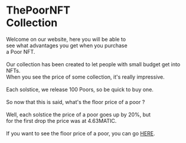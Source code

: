 <h1>
      ThePoorNFT <br>Collection
    </h1>
    <p>
      Welcome on our website, here you will be able to <br>
      see what advantages you get when you purchase <br>a Poor NFT.
      <br>
      <br>
      Our collection has been created to let people with
      small budget get into NFTs. <br>When you see the price of
      some collection, it's really impressive.
      <br>
      <br>
      Each solstice, we release 100 Poors, so be quick to buy one.<br>
      <br>
      So now that this is said, what's the floor price of a poor ?<br>
      <br>
      Well, each solstice the price of a poor goes up by 20%, but<br>
      for the first drop the price was at 4.63MATIC. <br>
      <br>
      If you want to see the floor price of a poor, you can go <a href="https://thepoornft.club/prices/">HERE</a>.
    </p>
